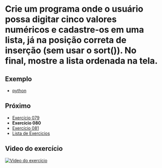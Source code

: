 # Crie um programa onde o usuário possa digitar cinco valores numéricos e cadastre-os em uma lista, já na posição correta de inserção (sem usar o sort()). No final, mostre a lista ordenada na tela.

## Exemplo

- [python](python)

## Próximo

- [Exercício 079](../079)
- **Exercício 080**
- [Exercício 081](../081)
- [Lista de Exercicios](../)

## Video do exercício

[![Video do exercício](https://img.youtube.com/vi/QDpwjBYRcVE/maxresdefault.jpg)](https://youtu.be/QDpwjBYRcVE)